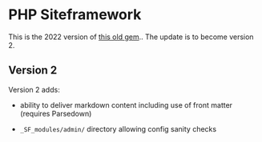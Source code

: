 # PHP Siteframework
This is the 2022 version of [this old gem](https://github.com/Cybergate9/phpSiteFramework)..
The update is to become version 2.

## Version 2

Version 2 adds:

* ability to deliver markdown content including use of front matter (requires Parsedown)

* `_SF_modules/admin/` directory allowing config sanity checks




